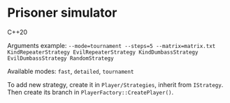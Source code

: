 # Prisoner simulator
C++20

Arguments example:
    ```--mode=tournament
    --steps=5
    --matrix=matrix.txt
    KindRepeaterStrategy
    EvilRepeaterStrategy
    KindDumbassStrategy
    EvilDumbassStrategy
    RandomStrategy```

Available modes: `fast`, `detailed`, `tournament`

To add new strategy, create it in `Player/Strategies`, inherit from `IStrategy`.
Then create its branch in `PlayerFactory::CreatePlayer()`.